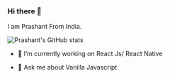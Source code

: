 ### Hi there 👋

I am Prashant From India. 

![Prashant's GitHub stats](https://github-readme-stats.vercel.app/api?username=Prashantrajput11&hide=contribs,prs)


<!-- **Prashantrajput11/Prashantrajput11** is a ✨ _special_ ✨ repository because its `README.md` (this file) appears on your GitHub profile. -->

<!-- Here are some ideas to get you started: -->

- 🔭 I’m currently working on React Js/ React Native


- 💬 Ask me about Vanilla Javascript



